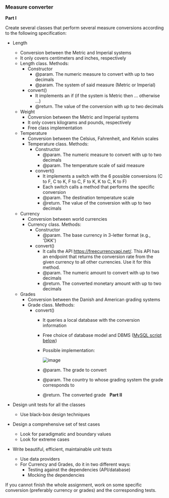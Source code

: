 ### Measure converter

**Part I**

Create several classes that perform several measure conversions according to the following specification:
- Length
  - Conversion between the Metric and Imperial systems
  - It only covers centimeters and inches, respectively
  - Length class. Methods:
    - Constructor
      - @param. The numeric measure to convert with up to two decimals
      - @param. The system of said measure (Metric or Imperial)
    - convert()
      - It implements an if (if the system is Metric then … otherwise …)
      - @return. The value of the conversion with up to two decimals
  - Weight
    - Conversion between the Metric and Imperial systems
    - It only covers kilograms and pounds, respectively
    - Free class implementation
  - Temperature
    - Conversion between the Celsius, Fahrenheit, and Kelvin scales
    - Temperature class. Methods:
      - Constructor
        - @param. The numeric measure to convert with up to two decimals
        - @param. The temperature scale of said measure
      - convert()
        - It implements a switch with the 6 possible conversions (C to F, C to K, F to C, F to K, K to C, K to F)
        - Each switch calls a method that performs the specific conversion
        - @param. The destination temperature scale
        - @return. The value of the conversion with up to two decimals
  - Currency
    - Conversion between world currencies
    - Currency class. Methods:
      - Constructor
        - @param. The base currency in 3-letter format (e.g., 'DKK')
      - convert()
        - It calls the API https://freecurrencyapi.net/. This API has an endpoint that returns the conversion rate from the given currency to all other currencies. Use it for this method.
        - @param. The numeric amount to convert with up to two decimals
        - @return. The converted monetary amount with up to two decimals
  - Grades
    - Conversion between the Danish and American grading systems
    - Grade class. Methods:
      - convert()
        - It queries a local database with the conversion information
        - Free choice of database model and DBMS ([MySQL script below]())
        - Possible implementation:

          ​​​​![image](https://github.com/user-attachments/assets/e5bd4dbb-94c6-42b4-bb14-ae05c617c4c8)

        - @param. The grade to convert
        - @param. The country to whose grading system the grade corresponds to
        - @return. The converted grade
 
**Part II**

- Design unit tests for all the classes
  - Use black-box design techniques
- Design a comprehensive set of test cases
  - Look for paradigmatic and boundary values
  - Look for extreme cases
- Write beautiful, efficient, maintainable unit tests
  - Use data providers
  - For Currency and Grades, do it in two different ways:
    - Testing against the dependencies (API/database)
    - Mocking the dependencies

If you cannot finish the whole assignment, work on some specific conversion (preferably currency or grades) and the corresponding tests.

